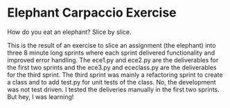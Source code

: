 # Elephant Carpaccio Exercise

How do you eat an elephant? Slice by slice.

This is the result of an exercise to slice an assignment (the elephant) into
three 8 minute long sprints where each sprint delivered functionality and
improved error handling. The ece1.py and ece2.py are the deliverables for the
first two sprints and the ece3.py and ececlass.py are the deliverables for the
third sprint. The third sprint was mainly a refactoring sprint to create a
class and to add test.py for unit tests of the class. No, the development was
not test driven. I tested the deliveries manually in the first two sprints.
But hey, I was learning!